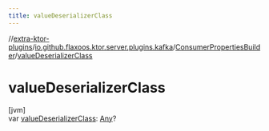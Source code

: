 ```yaml
---
title: valueDeserializerClass
---
```

//[extra-ktor-plugins](../../../index.md)/[io.github.flaxoos.ktor.server.plugins.kafka](../index.md)/[ConsumerPropertiesBuilder](index.md)/[valueDeserializerClass](value-deserializer-class.md)



# valueDeserializerClass



[jvm]\
var [valueDeserializerClass](value-deserializer-class.md): [Any](https://kotlinlang.org/api/latest/jvm/stdlib/kotlin/-any/index.md)?




